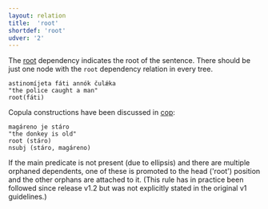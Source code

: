 ```yaml
---
layout: relation
title:  'root'
shortdef: 'root'
udver: '2'
---
```



The [root]() dependency indicates the root of the sentence. There should be just one node with the `root` dependency relation in every tree. 


~~~ sdparse
astinomíjeta fáti annók čulǽka 
"the police caught a man"                              
root(fáti)
~~~

Copula constructions have been discussed in [cop]():


~~~ sdparse
magáreno je stáro 
"the donkey is old"
root (stáro)
nsubj (stáro, magáreno)     
~~~ 

If the main predicate is not present (due to ellipsis) and there are multiple orphaned dependents, 
one of these is promoted to the head ('root') position and the other orphans are attached to it.
(This rule has in practice been followed since release v1.2 but was not explicitly stated in the
original v1 guidelines.)
